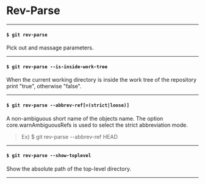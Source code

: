 # Rev-Parse

---

#### `$ git rev-parse`

Pick out and massage parameters.

---

#### `$ git rev-parse --is-inside-work-tree`

When the current working directory is inside the work tree of the repository print "true", otherwise "false".

---

#### `$ git rev-parse --abbrev-ref[=(strict|loose)]`

A non-ambiguous short name of the objects name. The option core.warnAmbiguousRefs is used to select the strict abbreviation mode.

> Ex) $ git rev-parse --abbrev-ref HEAD

---

#### `$ git rev-parse --show-toplevel`

Show the absolute path of the top-level directory.

---
